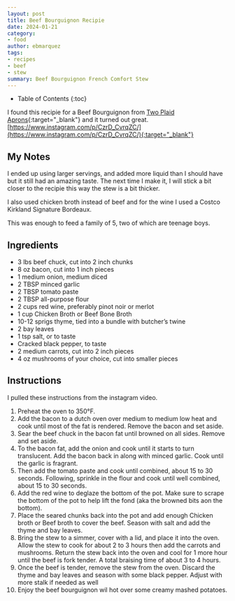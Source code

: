 ```yaml
---
layout: post
title: Beef Bourguignon Recipie
date: 2024-01-21
category:
- food
author: ebmarquez
tags:
- recipes
- beef
- stew
summary: Beef Bourguignon French Comfort Stew
---
```

* Table of Contents
{:toc}

I found this recipie for a Beef Bourguignon from [Two Plaid Aprons](https://www.instagram.com/two_plaid_aprons/){:target="_blank"} and it turned out great.
[https://www.instagram.com/p/CzrD_CvrqZC/](https://www.instagram.com/p/CzrD_CvrqZC/){:target="_blank"}

## My Notes

I ended up using larger servings, and added more liquid than I should have but it still had an amazing taste.  The next time I make it, I will stick a bit closer to the recipie this way the stew is a bit thicker.

I also used chicken broth instead of beef and for the wine I used a Costco Kirkland Signature Bordeaux. 

This was enough to feed a family of 5, two of which are teenage boys.

## Ingredients

* 3 lbs beef chuck, cut into 2 inch chunks
* 8 oz bacon, cut into 1 inch pieces
* 1 medium onion, medium diced
* 2 TBSP minced garlic
* 2 TBSP tomato paste
* 2 TBSP all-purpose flour
* 2 cups red wine, preferably pinot noir or merlot
* 1 cup Chicken Broth or Beef Bone Broth
* 10-12 sprigs thyme, tied into a bundle with butcher’s twine
* 2 bay leaves
* 1 tsp salt, or to taste
* Cracked black pepper, to taste
* 2 medium carrots, cut into 2 inch pieces
* 4 oz mushrooms of your choice, cut into smaller pieces

## Instructions

I pulled these instructions from the instagram video.

1. Preheat the oven to 350°F.
2. Add the bacon to a dutch oven over medium to medium low heat and cook until most of the fat is rendered. Remove the bacon and set aside.
3. Sear the beef chuck in the bacon fat until browned on all sides. Remove and set aside.
4. To the bacon fat, add the onion and cook until it starts to turn translucent. Add the bacon back in along with minced garlic. Cook until the garlic is fragrant.
5. Then add the tomato paste and cook until combined, about 15 to 30 seconds.  Following, sprinkle in the flour and cook until well combined, about 15 to 30 seconds.
6. Add the red wine to deglaze the bottom of the pot. Make sure to scrape the bottom of the pot to help lift the fond (aka the browned bits aon the bottom).
7. Place the seared chunks back into the pot and add enough Chicken broth or Beef broth to cover the beef.  Season with salt and add the thyme and bay leaves.
8. Bring the stew to a simmer, cover with a lid, and place it into the oven. Allow the stew to cook for about 2 to 3 hours then add the carrots and mushrooms. Return the stew back into the oven and cool for 1 more hour until the beef is fork tender.  A total braising time of about 3 to 4 hours.
9. Once the beef is tender, remove the stew from the oven. Discard the thyme and bay leaves and season with some black pepper.  Adjust with more stalk if needed as well
10. Enjoy the beef bourguignon wil hot over some creamy mashed potatoes.

